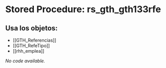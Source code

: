 # Stored Procedure: rs_gth_gth133rfe

## Usa los objetos:
- [[GTH_Referencias]]
- [[GTH_RefeTipo]]
- [[rhh_emplea]]

*No code available.*
